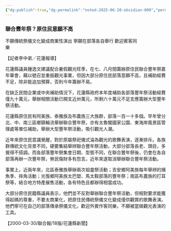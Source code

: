 ```yaml
---
{"dg-publish":true,"dg-permalink":"noted-2025-06-20-obsidian-009","permalink":"/noted-2025-06-20-obsidian-009/","title":"聯合豐年祭？原住民意願不高","tags":["花蓮縣志"],"noteIcon":"3","created":"2025-06-20T11:02:49.046+08:00","updated":"2025-06-20T11:09:35.002+08:00"}
---
```






### 聯合豐年祭？原住⺠意願不高  
不願傳統祭儀文化變成商業性演出 寧願在部落各自舉行 歡迎賓客同  
樂

【記者李中弟╱花蓮報導】


花蓮縣議員鍾逸文建議配合暑假觀光旺季，在七、八月間籌辦原住⺠聯合豐年祭嘉年華會，藉以號召並重振觀光事業，但因大部分原住⺠部落意願不高，且補助經費不足，除非能追加預算，否則今年籌辦不易。

在缺乏⺠間企業或中央補助情況下，花蓮縣政府本年度補助各部落豐年祭活動經費僅九十萬元，舉辦相關活動已開支近卅萬元，所剩六十萬元不足支應籌辦大型豐年祭活動。

花蓮縣原住⺠有阿美族、泰雅族及布農族三大族群，部落一百一十多個。早年曾分北、中、南三區鄉鎮輪流舉辦聯合豐年祭，亦有太魯閣國家公園、東海岸風景區管理處等單位補助，舉辦大型豐年祭活動，吸引觀光人潮。

近年來原住⺠意識覺醒，對於原屬祭祀儀式淪為觀光的歌舞表演，逐漸排斥。各族群傳統文化背景不同，硬要集結舉辨聯合豐年祭活動，大部分部落長老、頭目，多覺得不搭調。而各部落豐年祭集會日期、型態不同，在聯合豐年祭後，仍會在各自部落再辦一次豐年祭，勞⺠傷財多有怨言。近年來遂取消舉辦聯合豐年祭活動。

事實上，近兩年來，北區泰雅族舉辦兩次祖靈祭活動；吉安鄉阿美族每年舉辨的捕魚季、摔角活動；光復鄉阿美族太巴塱、馬太鞍部落的豐年祭；南區布農族的打耳祭等，結合地方特產展售活動，各有特色且都辦得相當成功。

大部分原住⺠籍縣議員表示，他們並不反對舉辦聯合豐年祭活動，但相對要求能獲得起碼的尊重，不要太商業化，把原住⺠傳統祭儀文化變成僅供觀賞的歌舞表演。他們寧可在自己的部落傳承祭儀文化，歡迎外賓作客同樂，不願被當做觀光表演的工具。


【2000-03-30/聯合報/18版/花蓮縣新聞】
